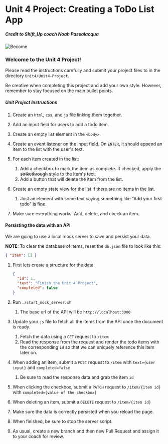 # Unit 4 Project: Creating a ToDo List App

##### Credit to Shift_Up coach Noah Passalacqua
![Become](https://avatars2.githubusercontent.com/u/38302861?s=200&v=4)

### Welcome to the Unit 4 Project!

Please read the instructions carefully and submit your project files to in the directory `Unit4/Unit4-Project`.

Be creative when completing this project and add your own style. However, remember to stay focused on the main bullet points.

##### Unit Project Instructions

1. Create an `html`, `css`, and `js` file linking them together.

1. Add an input field for users to add a todo item.

1. Create an empty list element in the `<body>`.

1. Create an event listener on the input field. On `ENTER`, it should append an item to the list with the user's text.

1. For each item created in the list:
    1. Add a checkbox to mark the item as complete. If checked, apply the ~~strikethrough~~ style to the item's text.
    1. Add a button that will delete the item from the list.

1. Create an empty state view for the list if there are no items in the list.
    1. Just an element with some text saying something like "Add your first todo" is fine.

1. Make sure everything works. Add, delete, and check an item.

#### Persisting the data with an API

We are going to use a local mock server to save and persist your data.

**NOTE**: To clear the database of items, reset the `db.json` file to look like this:
```json
{ "item": [] }
```

1. First lets create a structure for the data:
    ```json
    {
      "id": 1,
      "text": "Finish the Unit 4 Project",
      "completed": false
    }
    ```

1. Run `./start_mock_server.sh`
    1. The base url of the API will be `http://localhost:3000`

1. Update your `js` file to fetch all the items from the API once the document is ready.
    1. Fetch the data using a `GET` request to `/item`
    1. Read the response from the request and render the todo items with the corresponding `id` so that we can uniquely reference this item later on.

1. When adding an item, submit a `POST` request to `/item` with `text={user input}` and `completed=false`
    1. Be sure to read the response data and grab the item `id`

1. When clicking the checkbox, submit a `PATCH` request to `/item/{item id}` with `completed={value of the checkbox}`

1. When deleting an item, submit a `DELETE` request to `/item/{item id}`

1. Make sure the data is correctly persisted when you reload the page.

1. When finished, be sure to stop the server script.

1. As usual, create a new branch and then new Pull Request and assign it to your coach for review.
